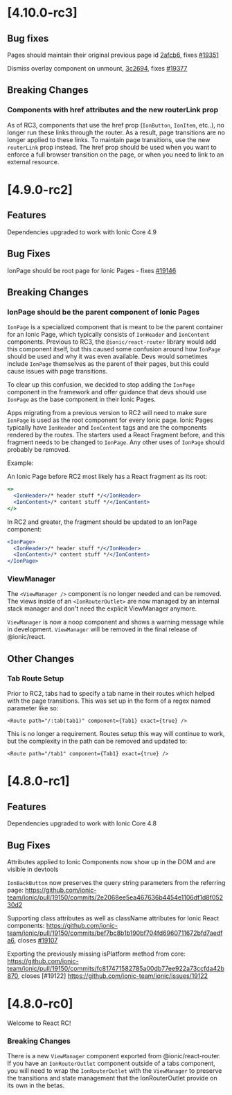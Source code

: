 # [4.10.0-rc3]

## Bug fixes

Pages should maintain their original previous page id [2afcb6](https://github.com/ionic-team/ionic/commit/2afcb6c80b167b95beb79641504d9237b498dbef), fixes [#19351](https://github.com/ionic-team/ionic/issues/19351)

Dismiss overlay component on unmount, [3c2694](https://github.com/ionic-team/ionic/commit/3c26946d47b37d42dfaa3294cfb6bf8f0ef11aa4), fixes [#19377](https://github.com/ionic-team/ionic/issues/19377)

## Breaking Changes

### Components with href attributes and the new routerLink prop
As of RC3, components that use the href prop (`IonButton`, `IonItem`, etc..), no longer run these links through the router. As a result, page transitions are no longer applied to these links. To maintain page transitions, use the new `routerLink` prop instead. The href prop should be used when you want to enforce a full browser transition on the page, or when you need to link to an external resource.

# [4.9.0-rc2]

## Features

Dependencies upgraded to work with Ionic Core 4.9

## Bug Fixes

IonPage should be root page for Ionic Pages - fixes [#19146](https://github.com/ionic-team/ionic/issues/19146)

## Breaking Changes

### IonPage should be the parent component of Ionic Pages

`IonPage` is a specialized component that is meant to be the parent container for an Ionic Page, which typically consists of `IonHeader` and `IonContent` components. Previous to RC3, the `@ionic/react-router` library would add this component itself, but this caused some confusion around how `IonPage` should be used and why it was even available. Devs would sometimes include `IonPage` themselves as the parent of their pages, but this could cause issues with page transitions.

To clear up this confusion, we decided to stop adding the `IonPage` component in the framework and offer guidance that devs should use `IonPage` as the base component in their Ionic Pages.

Apps migrating from a previous version to RC2 will need to make sure `IonPage` is used as the root component for every Ionic page. Ionic Pages typically have `IonHeader` and `IonContent` tags and are the components rendered by the routes. The starters used a React Fragment before, and this fragment needs to be changed to `IonPage`. Any other uses of `IonPage` should probably be removed.

Example:

An Ionic Page before RC2 most likely has a React fragment as its root:

``` jsx
<>
  <IonHeader>/* header stuff */</IonHeader>
  <IonContent>/* content stuff */</IonContent>
</>
```

In RC2 and greater, the fragment should be updated to an IonPage component:

``` jsx
<IonPage>
  <IonHeader>/* header stuff */</IonHeader>
  <IonContent>/* content stuff */</IonContent>
</IonPage>
```

### ViewManager

The `<ViewManager />` component is no longer needed and can be removed. The views inside of an `<IonRouterOutlet>` are now managed by an internal stack manager and don't need the explicit ViewManager anymore.

`ViewManager` is now a noop component and shows a warning message while in development. `ViewManager` will be removed in the final release of @ionic/react.

## Other Changes

### Tab Route Setup

Prior to RC2, tabs had to specify a tab name in their routes which helped with the page transitions. This was set up in the form of a regex named parameter like so:

`<Route path="/:tab(tab1)" component={Tab1} exact={true} />`

This is no longer a requirement. Routes setup this way will continue to work, but the complexity in the path can be removed and updated to:

`<Route path="/tab1" component={Tab1} exact={true} />`

# [4.8.0-rc1]

## Features

Dependencies upgraded to work with Ionic Core 4.8

## Bug Fixes

Attributes applied to Ionic Components now show up in the DOM and are visible in devtools

`IonBackButton` now preserves the query string parameters from the referring page: https://github.com/ionic-team/ionic/pull/19150/commits/2e2068ee5ea467636b4454e1106df1d8f05230d2

Supporting class attributes as well as className attributes for Ionic React components: https://github.com/ionic-team/ionic/pull/19150/commits/bef7bc8b1b190bf704fd6960711672bfd7aedfa6, closes [#19107](https://github.com/ionic-team/ionic/issues/19107)

Exporting the previously missing isPlatform method from core: https://github.com/ionic-team/ionic/pull/19150/commits/fc817471582785a00db77ee922a73ccfda42b870, closes [#19122] https://github.com/ionic-team/ionic/issues/19122

# [4.8.0-rc0]

Welcome to React RC! 

### Breaking Changes

There is a new `ViewManager` component exported from @ionic/react-router. If you have an `IonRouterOutlet` component outside of a tabs component, you will need to wrap the `IonRouterOutlet` with the `ViewManager` to preserve the transitions and state management that the IonRouterOutlet provide on its own in the betas.